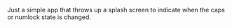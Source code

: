 Just a simple app that throws up a splash screen to indicate when the caps or numlock state is changed.
